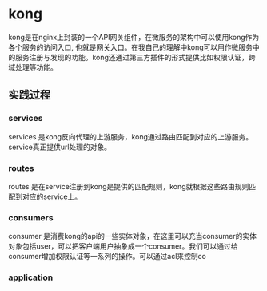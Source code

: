 # kong
kong是在nginx上封装的一个API网关组件，在微服务的架构中可以使用kong作为各个服务的访问入口, 也就是网关入口。在我自己的理解中kong可以用作微服务中的服务注册与发现的功能。kong还通过第三方插件的形式提供比如权限认证，跨域处理等功能。

## 实践过程
### services
services 是kong反向代理的上游服务，kong通过路由匹配到对应的上游服务。service真正提供url处理的对象。
### routes
routes 是在service注册到kong是提供的匹配规则，kong就根据这些路由规则匹配到对应的service上。
### consumers
consumer 是消费kong的api的一些实体对象，在这里可以充当consumer的实体对象包括user，可以把客户端用户抽象成一个consumer。我们可以通过给consumer增加权限认证等一系列的操作。可以通过acl来控制co
### application

<!--stackedit_data:
eyJoaXN0b3J5IjpbMTk0MDExMzU3NSwtOTUwNDg1MTAwLC05NT
A0ODUxMDAsLTk1MDQ4NTEwMCwxNDUxNDU5NTk3XX0=
-->